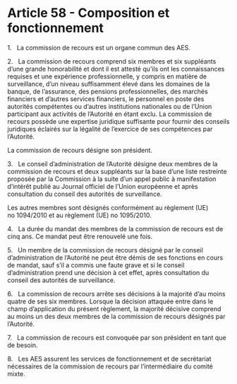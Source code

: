 # Article 58 - Composition et fonctionnement


1.   La commission de recours est un organe commun des AES.

2.   La commission de recours comprend six membres et six suppléants d’une grande honorabilité et dont il est attesté qu’ils ont les connaissances requises et une expérience professionnelle, y compris en matière de surveillance, d’un niveau suffisamment élevé dans les domaines de la banque, de l’assurance, des pensions professionnelles, des marchés financiers et d’autres services financiers, le personnel en poste des autorités compétentes ou d’autres institutions nationales ou de l’Union participant aux activités de l’Autorité en étant exclu. La commission de recours possède une expertise juridique suffisante pour fournir des conseils juridiques éclairés sur la légalité de l’exercice de ses compétences par l’Autorité.

La commission de recours désigne son président.

3.   Le conseil d’administration de l’Autorité désigne deux membres de la commission de recours et deux suppléants sur la base d’une liste restreinte proposée par la Commission à la suite d’un appel public à manifestation d’intérêt publié au Journal officiel de l’Union européenne et après consultation du conseil des autorités de surveillance.

Les autres membres sont désignés conformément au règlement (UE) no 1094/2010 et au règlement (UE) no 1095/2010.

4.   La durée du mandat des membres de la commission de recours est de cinq ans. Ce mandat peut être renouvelé une fois.

5.   Un membre de la commission de recours désigné par le conseil d’administration de l’Autorité ne peut être démis de ses fonctions en cours de mandat, sauf s’il a commis une faute grave et si le conseil d’administration prend une décision à cet effet, après consultation du conseil des autorités de surveillance.

6.   La commission de recours arrête ses décisions à la majorité d’au moins quatre de ses six membres. Lorsque la décision attaquée entre dans le champ d’application du présent règlement, la majorité décisive comprend au moins un des deux membres de la commission de recours désignés par l’Autorité.

7.   La commission de recours est convoquée par son président en tant que de besoin.

8.   Les AES assurent les services de fonctionnement et de secrétariat nécessaires de la commission de recours par l’intermédiaire du comité mixte.
